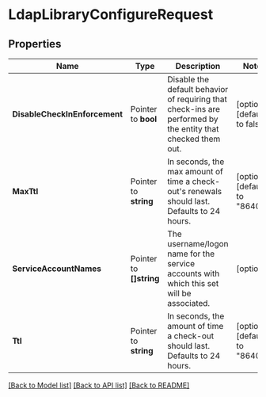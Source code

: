 # LdapLibraryConfigureRequest


## Properties

Name | Type | Description | Notes
------------ | ------------- | ------------- | -------------
**DisableCheckInEnforcement** | Pointer to **bool** | Disable the default behavior of requiring that check-ins are performed by the entity that checked them out. | [optional] [default to false]
**MaxTtl** | Pointer to **string** | In seconds, the max amount of time a check-out&#x27;s renewals should last. Defaults to 24 hours. | [optional] [default to "86400"]
**ServiceAccountNames** | Pointer to **[]string** | The username/logon name for the service accounts with which this set will be associated. | [optional] 
**Ttl** | Pointer to **string** | In seconds, the amount of time a check-out should last. Defaults to 24 hours. | [optional] [default to "86400"]





[[Back to Model list]](../README.md#documentation-for-models) [[Back to API list]](../README.md#documentation-for-api-endpoints) [[Back to README]](../README.md)


